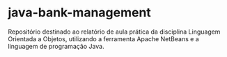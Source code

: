 # java-bank-management
Repositório destinado ao relatório de aula prática da disciplina Linguagem Orientada a Objetos, utilizando a ferramenta Apache NetBeans e a linguagem de programação Java. 
